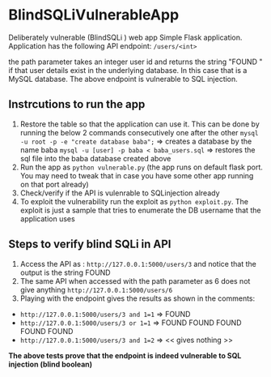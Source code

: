 # BlindSQLiVulnerableApp
Deliberately vulnerable (BlindSQLi ) web app
Simple Flask application. Application has the following API endpoint:
`/users/<int>`

the path parameter takes an integer user id and returns the string "FOUND " if that user details exist in the underlying database. In this case that is a MySQL database.
The above endpoint is vulnerable to SQL injection.

## Instrcutions to run the app
1. Restore the table so that the application can use it. This can be done by running the below 2 commands consecutively one after the other
`mysql -u root -p -e "create database baba";` => creates a database by the name baba
`mysql -u [user] -p baba < baba_users.sql` => restores the sql file into the baba database created above
2. Run the app as `python vulnerable.py` (the app runs on default flask port. You may need to tweak that in case you have some other app running on that port already)
3. Check/verify if the API is vulenrable to SQLinjection already
4. To exploit the vulnerability run the exploit as `python exploit.py`. The exploit is just a sample that tries to enumerate the DB username that the application uses

## Steps to verify blind SQLi in API
1.  Access the API as :
`http://127.0.0.1:5000/users/3`
and notice that the output is the string FOUND 
2. The same API when accessed with the path parameter as 6 does not give anything
`http://127.0.0.1:5000/users/6`
3. Playing with the endpoint gives the results as shown in the comments:
- `http://127.0.0.1:5000/users/3 and 1=1` => FOUND 
- `http://127.0.0.1:5000/users/3 or 1=1` => FOUND FOUND FOUND FOUND FOUND
- `http://127.0.0.1:5000/users/3 and 1=2` => << gives nothing >>

**The above tests prove that the endpoint is indeed vulnerable to SQL injection (blind boolean)**

